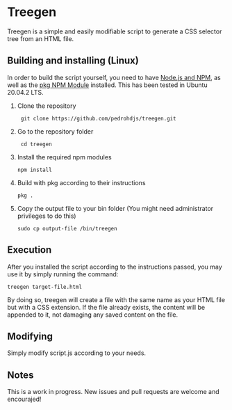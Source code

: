 # Treegen

Treegen is a simple and easily modifiable script to generate a CSS selector tree from an HTML file.

## Building and installing (Linux)

In order to build the script yourself, you need to have [Node.js and NPM](https://nodejs.org/en/download/), as well as the [pkg NPM Module](https://github.com/vercel/pkg) installed. This has been tested in Ubuntu 20.04.2 LTS.

1. Clone the repository
   ```
    git clone https://github.com/pedrohdjs/treegen.git
   ```
2. Go to the repository folder
   ```
    cd treegen
   ```
3. Install the required npm modules
    ```
    npm install
    ``` 
4. Build with pkg according to their instructions
   ```
   pkg .
   ```
5. Copy the output file to your bin folder (You might need administrator privileges to do this)
   ```
   sudo cp output-file /bin/treegen
   ```

## Execution

   After you installed the script according to the instructions passed, you may use it by simply running the command:

   ```
   treegen target-file.html
   ```

   By doing so, treegen will create a file with the same name as your HTML file but with a CSS extension. If the file already exists, the content will be appended to it, not damaging any saved content on the file.

## Modifying

   Simply modify script.js according to your needs.

## Notes

   This is a work in progress. New issues and pull requests are welcome and encourajed!